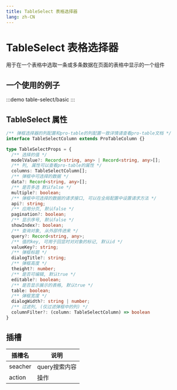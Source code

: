 ```yaml
---
title: TableSelect 表格选择器
lang: zh-CN
---
```


# TableSelect 表格选择器

用于在一个表格中选取一条或多条数据在页面的表格中显示的一个组件

## 一个使用的例子

:::demo
table-select/basic
:::

## TableSelect 属性

```ts
/** 弹框选择器的列配置和pro-table的列配置一致详情请查看pro-table文档 */
interface TableSelectColumn extends ProTableColumn {}
```

```ts
type TableSelectProps = {
  /** 选择的值 */
  modelValue?: Record<string, any> | Record<string, any>[];
  /** 列, 属性可以查看pro-table的属性 */
  columns: TableSelectColumn[];
  /** 弹框中可选择的数据 */
  data?: Record<string, any>[];
  /** 是否多选 默认false */
  multiple?: boolean;
  /** 弹框中可选择的数据的请求接口, 可以在全局配置中设置请求方法 */
  api?: string;
  /** 应用分页, 默认false */
  pagination?: boolean;
  /** 显示序号, 默认false */
  showIndex?: boolean;
  /** 查询对象, 从外部传进来 */
  query?: Record<string, any>;
  /** 值的key, 可用于回显时对对象的标记, 默认id */
  valueKey?: string;
  /** 弹框标题 */
  dialogTitle?: string;
  /** 弹框高度 */
  theight?: number;
  /** 是否可编辑, 默认true */
  editable?: boolean;
  /** 是否显示展示的表格, 默认true */
  table: boolean;
  /** 弹框宽度 */
  dialogWidth?: string | number;
  /** 过滤列, (仅过滤弹框中的列) */
  columnFilter?: (column: TableSelectColumn) => boolean
}
```

## 插槽

| 插槽名     | 说明                 |
| ------- | ------------------ |
| seacher | query搜索内容|
| action  | 操作              |
